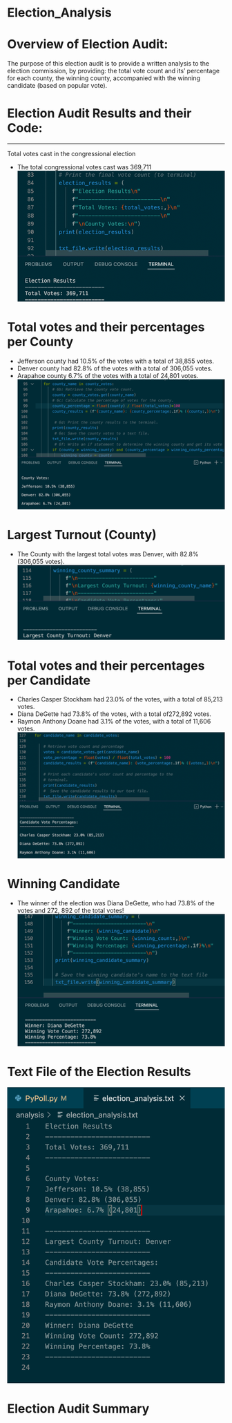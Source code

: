 # Election_Analysis
# Overview of Election Audit:

The purpose of this election audit is to provide a written analysis to the election commission, by providing: the total vote count and its’ percentage for each county, the winning county, accompanied with the winning candidate (based on popular vote).


# Election Audit Results and their Code:
***
Total votes cast in the congressional election 
* The total congressional votes cast was 369,711
![](images/Election_Results.png)

# Total votes and their percentages per County 
*	Jefferson county had 10.5% of the votes with a total of 38,855 votes.
*	Denver county had 82.8% of the votes with a total of 306,055 votes.
*	Arapahoe county 6.7% of the votes with a total of 24,801 votes. 
![](images/County_Votes.png)

# Largest Turnout (County)
*	The County with the largest total votes was Denver, with 82.8% (306,055 votes).
![](images/Largest_county_turnover.png)

# Total votes and their percentages per Candidate 
*	Charles Casper Stockham had 23.0% of the votes, with a total of 85,213 votes. 
*	Diana DeGette had 73.8% of the votes, with a total of272,892 votes.
*	Raymon Anthony Doane had 3.1% of the votes, with a total of 11,606 votes.
![](images/Candidate_Votes.png)

 
# Winning Candidate
*	The winner of the election was Diana DeGette, who had 73.8% of the votes and 272, 892 of the total votes! 
![](images/winner_winner.png)

# Text File of the Election Results 
![](images/Election_Analysis_Txt_File.png)

# Election Audit Summary 
